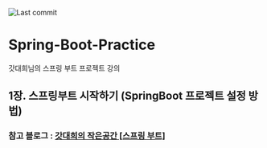 ![Last commit](https://img.shields.io/github/last-commit/powerhorang2/Dev-Event?style=flat-square)

# Spring-Boot-Practice
갓대희님의 스프링 부트 프로젝트 강의

## 1장. 스프링부트 시작하기 (SpringBoot 프로젝트 설정 방법)



### 참고 블로그 : <a href="https://goddaehee.tistory.com/category/3.%20%EC%9B%B9%EA%B0%9C%EB%B0%9C/3_1_3%20%EC%8A%A4%ED%94%84%EB%A7%81%EB%B6%80%ED%8A%B8"> 갓대희의 작은공간 [스프링 부트] </a>
